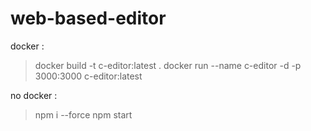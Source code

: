 # web-based-editor

docker :

> docker build -t c-editor:latest .
> docker run --name c-editor -d -p 3000:3000 c-editor:latest

no docker :

> npm i --force
> npm start